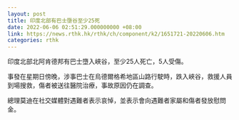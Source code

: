 ```yaml
---
layout: post
title: 印度北部有巴士墮谷至少25死
date: 2022-06-06 02:51:29.000000000 +08:00
link: https://news.rthk.hk/rthk/ch/component/k2/1651721-20220606.htm
categories: rthk
---
```


印度北部北阿肯德邦有巴士墮入峽谷，至少25人死亡，5人受傷。

事發在星期日傍晚，涉事巴士在烏德爾格希地區山路行駛時，跌入峽谷，救援人員到場搜救，傷者被送往醫院治療，事故原因仍在調查。

總理莫迪在社交媒體對遇難者表示哀悼，並表示會向遇難者家屬和傷者發放慰問金。
